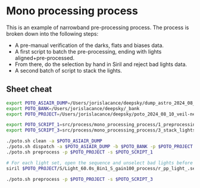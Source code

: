 # Mono processing process

This is an example of narrowband pre-processing process. The process is broken down into the following steps:

- A pre-manual verification of the darks, flats and biases data.
- A first script to batch the pre-processing, ending with lights aligned+pre-processed.
- From there, do the selection by hand in Siril and reject bad lights data.
- A second batch of script to stack the lights.

## Sheet cheat

```bash
export POTO_ASIAIR_DUMP=/Users/jorislacance/deepsky/dump_astro_2024_08_10_veil-nebula
export POTO_BANK=/Users/jorislacance/deepsky/_bank
export POTO_PROJECT=/Users/jorislacance/deepsky/poto_2024_08_10_veil-nebula

export POTO_SCRIPT_1=src/process/mono_processing_process/1_preprocessing.ssf
export POTO_SCRIPT_3=src/process/mono_processing_process/3_stack_lights.ssf

./poto.sh clean -a $POTO_ASIAIR_DUMP
./poto.sh dispatch -a $POTO_ASIAIR_DUMP -b $POTO_BANK -p $POTO_PROJECT -m autorun
./poto.sh preprocess -p $POTO_PROJECT -s $POTO_SCRIPT_1

# For each light set, open the sequence and unselect bad lights before stacking lights.
siril $POTO_PROJECT/S/Light_60.0s_Bin1_S_gain100_process/r_pp_light_.seq

./poto.sh preprocess -p $POTO_PROJECT -s $POTO_SCRIPT_3
```
